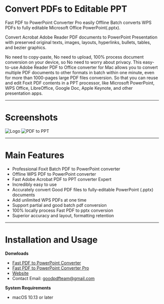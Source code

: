 # **Convert PDFs to Editable PPT**
Fast PDF to PowerPoint Converter Pro easily Offline Batch converts WPS PDFs to fully editable Microsoft Office PowerPoint(.pptx).

Convert Acrobat Adobe Reader PDF documents to PowerPoint Presentation with preserved original texts, images, layouts, hyperlinks, bullets, tables, and bezier graphics.

No need to copy-paste, No need to upload, 100% process document conversion on your device, so No need to worry about privacy. This easy-to-use Adobe Reader PDF to Office converter for Mac allows you to convert multiple PDF documents to other formats in batch within one minute, even for more than 1000-pages large PDF files conversion. So that you can reuse and edit Foxit PDF contents in a PPT processor, like Microsoft PowerPoint, WPS Office,  LibreOffice, Google Doc, Apple Keynote, and other presentation apps.

***

# **Screenshots**
 ![Logo](https://is1-ssl.mzstatic.com/image/thumb/Purple211/v4/f2/df/f3/f2dff3b2-a668-a834-dc26-546433c7a499/AppIcon-0-0-85-220-0-0-4-0-2x.png/460x0w.webp)
 ![PDF to PPT](https://is1-ssl.mzstatic.com/image/thumb/PurpleSource221/v4/e1/fd/d7/e1fdd7bd-91ce-eaf4-f1df-7afe09ba09ec/EN_1.png/626x0w.webp)

***

# **Main Features**
* Professional Foxit Batch PDF to PowerPoint converter
* Offline WPS PDF to PowerPoint converter
* Fast Adobe Acrobat PDF to PPT converter Expert
* Incredibly easy to use
* Accurately convert Good PDF files to fully-editable PowerPoint (.pptx) documents
* Add unlimited WPS PDFs at one time
* Support partial and good batch pdf conversion
* 100% locally process Fast PDF to pptx conversion
* Superior accuracy and layout, formatting retention

***

# **Installation and Usage**
**Donwloads**
* [Fast PDF to PowerPoint Converter](https://apps.apple.com/us/app/fast-batch-pdf-to-powerpoint/id6738603093?mt=12)
* [Fast PDF to PowerPoint Converter Pro](https://apps.apple.com/us/app/fast-pdf-to-powerpoint-pro/id6738724487)
* [Website](https://sites.google.com/view/good-pdf)
* Contact Email: goodpdfteam@gmail.com

**System Requirements**
* macOS 10.13 or later
